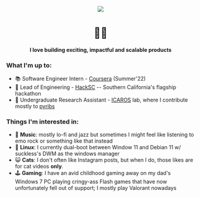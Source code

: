 <p align="center"><img src="https://vuvincent.com/images/nft2.png"></p>

<h1 align="center">🧑‍💻</h1>

<h4 align="center">I love building exciting, impactful and scalable products</h4>

### What I'm up to:

- 📚 Software Engineer Intern - [Coursera](http://coursera.org) (Summer'22)
- 🌺 Lead of Engineering - [HackSC](http://hacksc.com) -- Southern California's flagship hackathon
- 🤖 Undergraduate Research Assistant - [ICAROS](http://icaros.usc.edu) lab, where I contribute mostly to [pyribs](http://pyribs.org)

### Things I'm interested in:

- 🎷 __Music__: mostly lo-fi and jazz but sometimes I might feel like listening to emo rock or something like that instead
- 👾 __Linux__: I currently dual-boot between Window 11 and Debian 11 w/ suckless's DWM as the windows manager
- 😺 __Cats__: I don't often like Instagram posts, but when I do, those likes are for cat videos **only**.
- 🕹 __Gaming__: I have an avid childhood gaming away on my dad's Windows 7 PC playing cringy-ass Flash games that have now unfortunately fell out of support; I mostly play Valorant nowadays 
